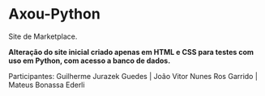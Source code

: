 # Axou-Python
Site de Marketplace.


**Alteração do site inicial criado apenas em HTML e CSS para testes com uso em Python, com acesso a banco de dados.**



Participantes:
Guilherme Jurazek Guedes |
João Vitor Nunes Ros Garrido |
Mateus Bonassa Ederli
